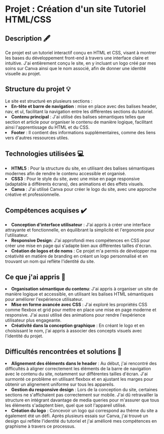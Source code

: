 <h1>Projet : Création d'un site Tutoriel HTML/CSS</h1>

<h2>Description 🖋️</h2>

Ce projet est un tutoriel interactif conçu en HTML et CSS, visant à montrer les bases du développement front-end à travers une interface claire et intuitive. J'ai entièrement conçu le site, en y incluant un logo créé par mes soins sur Canva ainsi que le nom associé, afin de donner une identité visuelle au projet.

<h2>Structure du projet 💡</h2>
Le site est structuré en plusieurs sections :

<li><b>En-tête et barre de navigation</b> : mise en place avec des balises header, nav, et ul, facilitant la navigation entre les différentes sections du tutoriel.</li>
<li><b>Contenu principal</b> : J'ai utilisé des balises sémantiques telles que section et article pour organiser le contenu de manière logique, facilitant ainsi l'apprentissage du HTML et du CSS.</li>
<li><b>Footer</b> : Il contient des informations supplémentaires, comme des liens vers d'autres ressources utiles.</li>

<h2>Technologies utilisées 💻</h2>

<li><b>HTML5</b> : Pour la structure du site, en utilisant des balises sémantiques modernes afin de rendre le contenu accessible et organisé.</li>
<li><b>CSS3</b> : Pour le style du site, avec une mise en page responsive (adaptable à différents écrans), des animations et des effets visuels.</li>
<li><b>Canva</b> : J'ai utilisé Canva pour créer le logo du site, avec une approche créative et professionnelle.</li>

<h2>Compétences acquises ✔️</h2>

<li><b>Conception d'interface utilisateur</b> : J'ai appris à créer une interface attrayante et fonctionnelle, en équilibrant la simplicité et l'ergonomie pour l'utilisateur.</li>
<li><b>Responsive Design</b>: J'ai approfondi mes compétences en CSS pour créer une mise en page qui s'adapte bien aux différentes tailles d'écran.</li>
<li><b>Création de logos et de noms</b> : Ce projet m'a permis de développer ma créativité en matière de branding en créant un logo personnalisé et en 
trouvant un nom qui reflète l'identité du site.</li>

<h2>Ce que j'ai appris 💪</h2>
<li><b>Organisation sémantique du contenu</b>: J'ai appris à organiser un site de manière logique et accessible, en utilisant les balises HTML sémantiques pour améliorer l'expérience utilisateur.</li>
<li><b>Mise en forme avancée avec CSS</b> : J'ai exploré les propriétés CSS comme flexbox et grid pour mettre en place une mise en page moderne et responsive. J'ai aussi utilisé des animations pour rendre l'expérience utilisateur plus engageante.</li>
<li><b>Créativité dans la conception graphique</b> : En créant le logo et en choisissant le nom, j'ai appris à associer des concepts visuels avec l'identité du projet.</li>

<h2>Difficultés rencontrées et solutions 🎯</h2>
<li><b>Alignement des éléments dans le header</b> : Au début, j'ai rencontré des difficultés à aligner correctement les éléments de la barre de navigation avec le contenu du site, notamment sur différentes tailles d'écran. 
J'ai surmonté ce problème en utilisant flexbox et en ajustant les marges pour obtenir un alignement uniforme sur tous les appareils.</li>
<li><b>Gestion du responsive design</b> : Lors de la conception du site, certaines sections ne s'affichaient pas correctement sur mobile. 
J'ai dû retravailler la structure en intégrant davantage de media queries pour m'assurer que tous les éléments s'adaptent bien, quel que soit l'appareil utilisé.</li>
<li><b>Création du logo</b> : Concevoir un logo qui correspond au thème du site a également été un défi. Après plusieurs essais sur Canva, j'ai trouvé un design qui reflète l'identité du tutoriel et j'ai amélioré mes compétences en graphisme à travers ce processus.</li>
